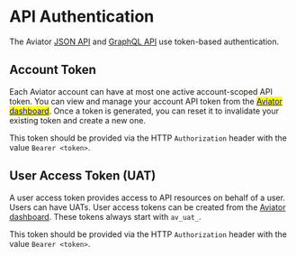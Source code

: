 # API Authentication

The Aviator [JSON API](json-api.md) and [GraphQL API](graphql.md) use token-based authentication.

## Account Token

Each Aviator account can have at most one active account-scoped API token. You can view and manage your account API token from the [<mark style="color:blue;">Aviator dashboard</mark>](https://app.aviator.co/hooks/api). Once a token is generated, you can reset it to invalidate your existing token and create a new one.

This token should be provided via the HTTP `Authorization` header with the value `Bearer <token>`.

## User Access Token (UAT)

A user access token provides access to API resources on behalf of a user. Users can have UATs. User access tokens can be created from the [Aviator dashboard](https://app.aviator.co/account/apitoken). These tokens always start with `av_uat_`.

This token should be provided via the HTTP `Authorization` header with the value `Bearer <token>`.
